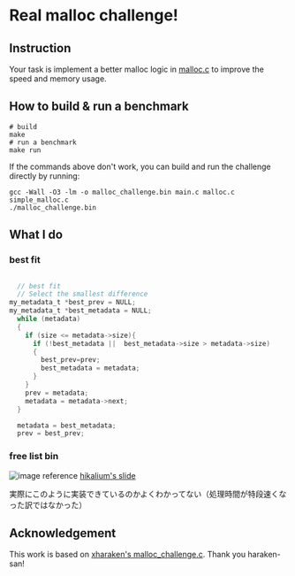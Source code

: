 # Real malloc challenge!

## Instruction

Your task is implement a better malloc logic in [malloc.c](malloc.c) to improve the speed and memory usage.

## How to build & run a benchmark

```
# build
make
# run a benchmark
make run
```

If the commands above don't work, you can build and run the challenge directly by running:

```
gcc -Wall -O3 -lm -o malloc_challenge.bin main.c malloc.c simple_malloc.c
./malloc_challenge.bin
```

## What I do 

### best fit 

```c

  // best fit
  // Select the smallest difference
my_metadata_t *best_prev = NULL;
my_metadata_t *best_metadata = NULL;
  while (metadata)
  {
    if (size <= metadata->size){
      if (!best_metadata ||  best_metadata->size > metadata->size)
      {
        best_prev=prev;
        best_metadata = metadata;
      }
    }
    prev = metadata;
    metadata = metadata->next;
  }

  metadata = best_metadata;
  prev = best_prev;
```

### free list bin

![image](https://user-images.githubusercontent.com/92320824/175279484-744c8f96-b5d9-4b10-a012-cf3144fc33ed.png)
reference [hikalium's slide](https://docs.google.com/presentation/d/1y0rgZJDd7jqumQ2XbKcFxMzZhAbtNbml0SXwSs6QOcg/edit?pli=1#slide=id.g13622c17fa3_2_19)

実際にこのように実装できているのかよくわかってない（処理時間が特段速くなった訳ではなかった）

## Acknowledgement

This work is based on [xharaken's malloc_challenge.c](https://github.com/xharaken/step2/blob/master/malloc_challenge.c). Thank you haraken-san!
